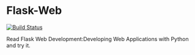 # Flask-Web

[![Build Status](https://travis-ci.org/xinqiu/Flask-Web.svg?branch=master)](https://travis-ci.org/xinqiu/Flask-Web)

Read Flask Web Development:Developing Web Applications with Python and try it.